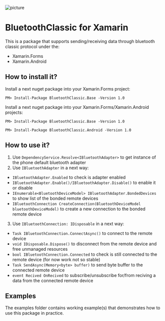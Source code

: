 ![picture](https://github.com/rostislav-nikitin/BluetoothClassic.Xamarin/blob/master/documentation/logo/logo.png?raw=true)
# BluetoothClassic for Xamarin
This is a package that supports sending/receiving data through bluetooth classic protocol under the:
* Xamarin.Forms
* Xamarin.Android
<!-- * Xamarin.iOS (not implemented yet)
* Xamarin.UWP (not implemented yet) -->

## How to install it?
Install a next nuget package into your Xamarin.Forms project:

`PM> Install-Package BluetoothClassic.Base -Version 1.0`

Install a next nuget package into your Xamarin.Forms/Xamarin.Android projects:

`PM> Install-Package BluetoothClassic.Base -Version 1.0`

`PM> Install-Package BluetoothClassic.Android -Version 1.0`


## How to use it?
1. Use `DependencyService.Resolve<IBluetoothAdapter>` to get instance of the phone default bluetooth adapter
2. Use `IBluetoothAdapter` in a next way:
  * `IBluetoothAdapter.Enabled` to check is adapter enabled
  * `IBluetoothAdapter.Enable()/IBluetoothAdapter.Disable()` to enable it or disable
  * `IEnumerable<BluetoothDeviceModel> IBluetoothAdapter.BondedDevices` to show list of the bonded remote devices 
  * `IBluetoothConnection CreateConnection(BluetoothDeviceModel bluetoothDeviceModel)` to create a new connection to the bonded remote device
3. Use `IBluetoothConnection: IDisposable` in a next way:
  * `Task IBluetoothConnection.ConnectAsync()` to connect to the remote device
  * `void IDisposable.Dispose()` to disconnect from the remote device and free unmanaged resources
  * `bool IBluetoothConnection.Connected` to check is still connected to the remote device (for now work not so stable)
  * `Task SendAsync(Memory<byte> buffer)` to send byte buffer to the connected remote device
  * `event Recived OnRecived` to subscribe/unsubscribe for/from reciving a data from the connected remote device

## Examples
The examples folder contains working example(s) that demonstrates how to use this package in practice.
